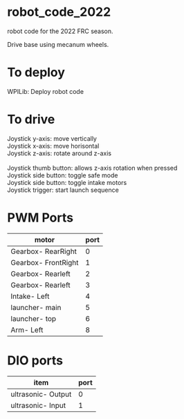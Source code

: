 # robot_code_2022
robot code for the 2022 FRC season. 

Drive base using mecanum wheels.

# To deploy
WPILib: Deploy robot code

# To drive
Joystick y-axis: move vertically <br>
Joystick x-axis: move horisontal <br>
Joystick z-axis: rotate around z-axis<br>
<br>
Joystick thumb button: allows z-axis rotation when pressed<br>
Joystick side button: toggle safe mode <br>
Joystick side button: toggle intake motors<br>
Joystick trigger: start launch sequence <br>


# PWM Ports
| motor | port |
| --- | ----------- |
| Gearbox- RearRight | 0 |
| Gearbox- FrontRight | 1 |
| Gearbox- Rearleft | 2 |
| Gearbox- Rearleft | 3 |
| Intake- Left | 4 |
| launcher- main | 5 |
| launcher- top | 6 |
| Arm- Left | 8 |



# DIO ports

| item | port |
| --- | ----------- |
| ultrasonic- Output | 0 |
| ultrasonic- Input | 1 |




